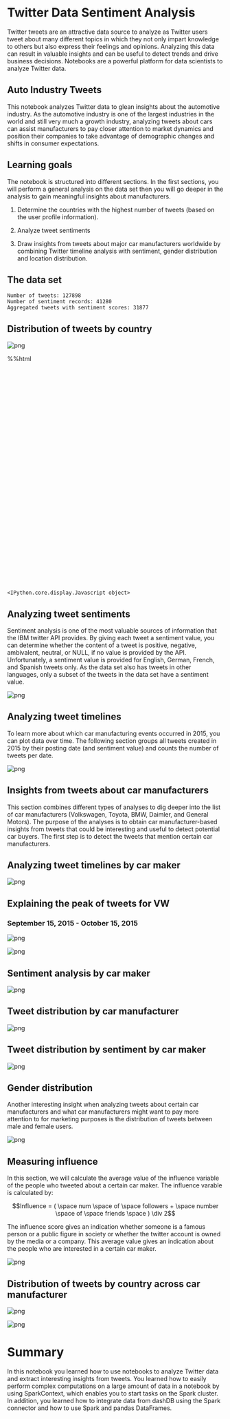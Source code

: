 












# Twitter Data Sentiment Analysis

Twitter tweets are an attractive data source to analyze
as Twitter users tweet about many different topics in which
they not only impart knowledge to others but also express
their feelings and opinions. Analyzing this data can result
in valuable insights and can be useful to detect trends and
drive business decisions. Notebooks are a powerful platform
for data scientists to analyze Twitter data.

## Auto Industry Tweets

This notebook analyzes Twitter data to glean insights about
the automotive industry. As the automotive industry is one of
the largest industries in the world and still very much a growth
industry, analyzing tweets about cars can assist manufacturers
to pay closer attention to market dynamics and position their
companies to take advantage of demographic changes and shifts
in consumer expectations.

## Learning goals

The notebook is structured into different sections. In the first
sections, you will perform a general analysis on the data set then
you will go deeper in the analysis to gain meaningful insights
about manufacturers.

1. Determine the countries with the highest number of tweets
   (based on the user profile information).

2. Analyze tweet sentiments

3. Draw insights from tweets about major car manufacturers worldwide
   by combining Twitter timeline analysis with sentiment, gender
   distribution and location distribution.

## The data set



    Number of tweets: 127898
    Number of sentiment records: 41280
    Aggregated tweets with sentiment scores: 31877






## Distribution of tweets by country








![png](sample_output_files/sample_output_14_0.png)


%%html
<div id="plot_div" style="width: 900px; height: 500px;"></div>






    <IPython.core.display.Javascript object>





## Analyzing tweet sentiments

Sentiment analysis is one of the most valuable sources of information
that the IBM twitter API provides. By giving each tweet a sentiment
value, you can determine whether the content of a tweet is positive,
negative, ambivalent, neutral, or NULL, if no value is provided by
the API. Unfortunately, a sentiment value is provided for English,
German, French, and Spanish tweets only. As the data set also has tweets
in other languages, only a subset of the tweets in the data set have
a sentiment value.






![png](sample_output_files/sample_output_20_0.png)




## Analyzing tweet timelines

To learn more about which car manufacturing events occurred in 2015, you can
plot data over time. The following section groups all tweets created in 2015
by their posting date (and sentiment value) and counts the number of tweets
per date.








![png](sample_output_files/sample_output_25_0.png)




## Insights from tweets about car manufacturers

This section combines different types of analyses to dig deeper
into the list of car manufacturers (Volkswagen, Toyota, BMW,
Daimler, and  General Motors). The purpose of the analyses is to
obtain car manufacturer-based insights from tweets that could be
interesting and useful to detect potential car buyers. The first
step is to detect the tweets that mention certain car manufacturers.



## Analyzing tweet timelines by car maker






![png](sample_output_files/sample_output_31_0.png)


## Explaining the peak of tweets for VW
### September 15, 2015 - October 15, 2015






![png](sample_output_files/sample_output_34_0.png)



![png](sample_output_files/sample_output_34_1.png)




## Sentiment analysis by car maker






![png](sample_output_files/sample_output_38_0.png)


## Tweet distribution by car manufacturer






![png](sample_output_files/sample_output_41_0.png)


## Tweet distribution by sentiment by car maker






![png](sample_output_files/sample_output_44_0.png)


## Gender distribution

Another interesting insight when analyzing tweets about certain
car manufacturers and what car manufacturers might want to pay
more attention to for marketing purposes is the distribution of
tweets between male and female users.






![png](sample_output_files/sample_output_47_0.png)


## Measuring influence

In this section, we will calculate the average value of the influence
variable of the people who tweeted about a certain car maker. The
influence varable is calculated by:

$$Influence = ( \space num \space of \space followers +
\space number \space of \space friends \space ) \div 2$$

The influence score gives an indication whether someone is a famous
person or a public figure in society or whether the twitter account
is owned by the media or a company. This average value gives an
indication about the people who are interested in a certain car maker.










![png](sample_output_files/sample_output_52_0.png)




## Distribution of tweets by country across car manufacturer






![png](sample_output_files/sample_output_56_0.png)





![png](sample_output_files/sample_output_57_0.png)


# Summary
In this notebook you learned how to use notebooks to analyze Twitter
data and extract interesting insights from tweets. You learned how to
easily perform complex computations on a large amount of data in a
notebook by using SparkContext, which enables you to start tasks on the
Spark cluster. In addition, you learned how to integrate data from dashDB
using the Spark connector and how to use Spark and pandas DataFrames.
